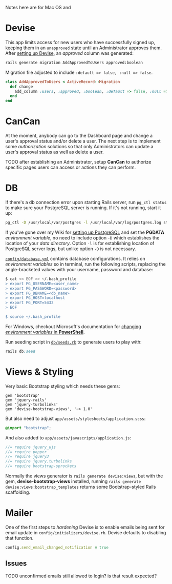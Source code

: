 Notes here are for Mac OS and 



# Devise

This app limits access for new users who have successfully signed up, keeping them in an `unapproved` state until an Administrator approves them. After [setting up Devise](https://github.com/thuy-econsys/rails_app/wiki/Devise), an *approved* column was generated:
```bash
rails generate migration AddApprovedToUsers approved:boolean
```

Migration file adjusted to include `:default => false, :null => false`.
```ruby
class AddApprovedToUsers < ActiveRecord::Migration
  def change
    add_column :users, :approved, :boolean, :default => false, :null => false
  end
end
```

# CanCan

At the moment, anybody can go to the Dashboard page and change a user's approval status and/or delete a user. The next step is to implement some _authorization_ solutions so that only Administrators can update a user's approval status as well as delete a user.

TODO after establishing an Administrator, setup **CanCan** to authorize specific pages users can access or actions they can perform.

# DB

If there's a db connection error upon starting Rails server, run `pg_ctl status` to make sure your PostgreSQL server is running. If it's not running, start it up: 
```bash
pg_ctl -D /usr/local/var/postgres -l /usr/local/var/log/postgres.log start
```

If you've gone over my Wiki for [setting up PostgreSQL](https://github.com/thuy-econsys/rails_app/wiki/PostgreSQL-Setup) and set the **PGDATA** _environment variable_, no need to include option `-D` which establishes the location of your _data directory_. Option `-l` is for establishing location of PostgreSQL server logs, but unlike option `-D` is not necessary. 

[`config/database.yml`](https://github.com/thuy-econsys/rails_app/blob/master/config/database.yml) contains database configurations. It relies on _environment variables_ so in terminal, run the following scripts, replacing the angle-bracketed values with your username, password and database: 
```bash
$ cat << EOF >> ~/.bash_profile
> export PG_USERNAME=<user_name>
> export PG_PASSWORD=<password>
> export PG_DBNAME=<db_name>
> export PG_HOST=localhost
> export PG_PORT=5432
> EOF

$ source ~/.bash_profile
```

For Windows, checkout Microsoft's documentation for [changing _environment variables_ in **PowerShell**](https://docs.microsoft.com/en-us/powershell/module/microsoft.powershell.core/about/about_environment_variables?view=powershell-7.1#using-and-changing-environment-variables).

Run seeding script in [`db/seeds.rb`](https://github.com/thuy-econsys/rails_app/blob/master/db/seeds.rb) to generate users to play with:
```ruby
rails db:seed
```

# Views & Styling

Very basic Bootstrap styling which needs these gems:

```gemfile
gem 'bootstrap'
gem 'jquery-rails'
gem 'jquery-turbolinks'
gem 'devise-bootstrap-views', '~> 1.0'
```

But also need to adjust `app/assets/stylesheets/application.scss`:
```css
@import "bootstrap";
```

And also added to `app/assets/javascripts/application.js`: 

```javascript
//= require jquery_ujs
//= require popper
//= require jquery3
//= require jquery.turbolinks
//= require bootstrap-sprockets
```

Normally the views generator is `rails generate devise:views`, but with the gem, **devise-bootstrap-views** installed, running `rails generate devise:views:bootstrap_templates` returns some Bootstrap-styled Rails scaffolding.

# Mailer

One of the first steps to _hardening_ Devise is to enable emails being sent for email update in `config/initializers/devise.rb`. Devise defaults to disabling that function. 
```ruby
config.send_email_changed_notification = true
```

## Issues

TODO unconfirmed emails still allowed to login? is that result expected?